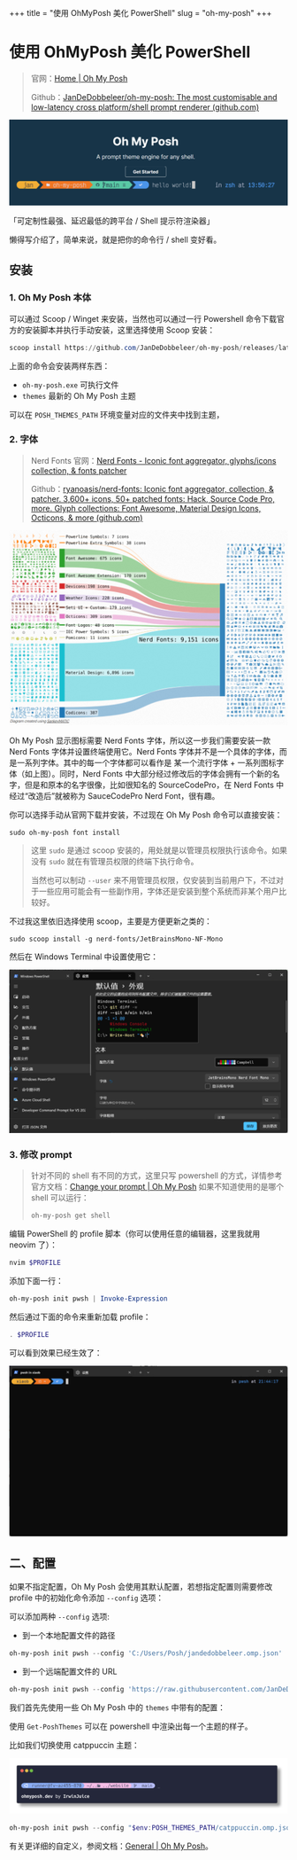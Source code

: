 +++
title = "使用 OhMyPosh 美化 PowerShell"
slug = "oh-my-posh"
+++

# 使用 OhMyPosh 美化 PowerShell

> 官网：[Home | Oh My Posh](https://ohmyposh.dev/)
>
> Github：[JanDeDobbeleer/oh-my-posh: The most customisable and low-latency cross platform/shell prompt renderer (github.com)](https://github.com/jandedobbeleer/oh-my-posh)

![image-20230621210715832](./assets/image-20230621210715832.png)

「可定制性最强、延迟最低的跨平台 / Shell 提示符渲染器」

懒得写介绍了，简单来说，就是把你的命令行 / shell 变好看。

## 安装

### 1. Oh My Posh 本体

可以通过 Scoop / Winget 来安装，当然也可以通过一行 Powershell 命令下载官方的安装脚本并执行手动安装，这里选择使用 Scoop 安装：

```powershell
scoop install https://github.com/JanDeDobbeleer/oh-my-posh/releases/latest/download/oh-my-posh.json
```

上面的命令会安装两样东西：

- `oh-my-posh.exe` 可执行文件
- `themes` 最新的 Oh My Posh 主题

可以在 `POSH_THEMES_PATH` 环境变量对应的文件夹中找到主题，

### 2. 字体

> Nerd Fonts 官网：[Nerd Fonts - Iconic font aggregator, glyphs/icons collection, & fonts patcher](https://www.nerdfonts.com/)
>
> Github：[ryanoasis/nerd-fonts: Iconic font aggregator, collection, & patcher. 3,600+ icons, 50+ patched fonts: Hack, Source Code Pro, more. Glyph collections: Font Awesome, Material Design Icons, Octicons, & more (github.com)](https://github.com/ryanoasis/nerd-fonts)

<img src="./assets/image-20230621211655960.png" alt="image-20230621211655960" style="zoom: 67%;" />

Oh My Posh 显示图标需要 Nerd Fonts 字体，所以这一步我们需要安装一款 Nerd Fonts 字体并设置终端使用它。Nerd Fonts 字体并不是一个具体的字体，而是一系列字体。其中的每一个字体都可以看作是 某一个流行字体 + 一系列图标字体（如上图）。同时，Nerd Fonts 中大部分经过修改后的字体会拥有一个新的名字，但是和原本的名字很像，比如很知名的 SourceCodePro，在 Nerd Fonts 中经过“改造后”就被称为 SauceCodePro Nerd Font，很有趣。

你可以选择手动从官网下载并安装，不过现在 Oh My Posh 命令可以直接安装：

```
sudo oh-my-posh font install
```

> 这里 `sudo` 是通过 scoop 安装的，用处就是以管理员权限执行该命令。如果没有 `sudo` 就在有管理员权限的终端下执行命令。
>
> 当然也可以制动 `--user` 来不用管理员权限，仅安装到当前用户下，不过对于一些应用可能会有一些副作用，字体还是安装到整个系统而非某个用户比较好。

不过我这里依旧选择使用 scoop，主要是方便更新之类的：

```terminal
sudo scoop install -g nerd-fonts/JetBrainsMono-NF-Mono
```

然后在 Windows Terminal 中设置使用它：

<img src="./assets/image-20230621212703076.png" alt="image-20230621212703076" style="zoom: 67%;" />

### 3. 修改 prompt

> 针对不同的 shell 有不同的方式，这里只写 powershell 的方式，详情参考官方文档：[Change your prompt | Oh My Posh](https://ohmyposh.dev/docs/installation/prompt)
> 如果不知道使用的是哪个 shell 可以运行：
> 
> ```powershell
> oh-my-posh get shell
> ```

编辑 PowerShell 的 profile 脚本（你可以使用任意的编辑器，这里我就用 neovim 了）：

```powershell
nvim $PROFILE
```

添加下面一行：

```powershell
oh-my-posh init pwsh | Invoke-Expression
```

然后通过下面的命令来重新加载 profile：

```powershell
. $PROFILE
```

可以看到效果已经生效了：

<img src="./assets/image-20230621214422522.png" alt="image-20230621214422522" style="zoom:67%;" />

## 二、配置

如果不指定配置，Oh My Posh 会使用其默认配置，若想指定配置则需要修改 profile 中的初始化命令添加 `--config` 选项：

可以添加两种 `--config` 选项:

- 到一个本地配置文件的路径

```powershell
oh-my-posh init pwsh --config 'C:/Users/Posh/jandedobbeleer.omp.json' | Invoke-Expression
```

- 到一个远端配置文件的 URL

```powershell
oh-my-posh init pwsh --config 'https://raw.githubusercontent.com/JanDeDobbeleer/oh-my-posh/main/themes/jandedobbeleer.omp.json' | Invoke-Expression
```

我们首先先使用一些 Oh My Posh 中的 `themes` 中带有的配置：

使用 `Get-PoshThemes` 可以在 powershell 中渲染出每一个主题的样子。

比如我们切换使用 catppuccin 主题：

![catppuccin](./assets/catppuccin-e6b13f45b9f0ba4af47085120726a4b9.png)

```powershell
oh-my-posh init pwsh --config "$env:POSH_THEMES_PATH/catppuccin.omp.json" | Invoke-Expression
```

有关更详细的自定义，参阅文档：[General | Oh My Posh](https://ohmyposh.dev/docs/configuration/overview)。

